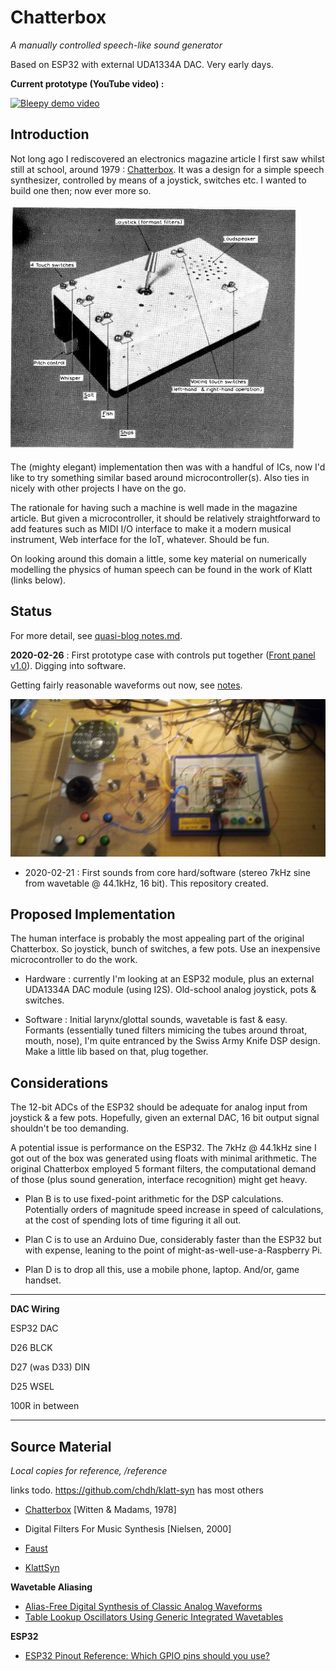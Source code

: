 # Chatterbox
*A manually controlled speech-like sound generator*

Based on ESP32 with external UDA1334A DAC. Very early days.

**Current prototype (YouTube video) :**

[![Bleepy demo video](https://img.youtube.com/vi/DT7YRqZf7U4/0.jpg)](https://www.youtube.com/watch?v=DT7YRqZf7U4)

## Introduction

Not long ago I rediscovered an electronics magazine article I first saw whilst still at school, around 1979 : [Chatterbox](https://github.com/danja/chatterbox/blob/master/reference/Chatterbox-1976.pdf). It was a design for a simple speech synthesizer, controlled by means of a joystick, switches etc. I wanted to build one then; now ever more so. 

![Original Chatterbox](https://github.com/danja/chatterbox/blob/master/reference/original-chatterbox.png "Original Chatterbox")

The (mighty elegant) implementation then was with a handful of ICs, now I'd like to try something similar based around microcontroller(s). Also ties in nicely with other projects I have on the go.

The rationale for having such a machine is well made in the magazine article. But given a microcontroller, it should be relatively straightforward to add features such as MIDI I/O interface to make it a modern musical instrument, Web interface for the IoT, whatever. Should be fun.

On looking around this domain a little, some key material on numerically modelling the physics of human speech can be found in the work of Klatt (links below).

## Status

For more detail, see [quasi-blog notes.md](https://github.com/danja/chatterbox/blob/master/notes.md).

**2020-02-26** : First prototype case with controls put together ([Front panel v1.0](https://github.com/danja/chatterbox/blob/master/media/front-panel_v1.png "Front panel v1.0")). Digging into software.

Getting fairly reasonable waveforms out now, see [notes](https://github.com/danja/chatterbox/blob/master/notes.md).

![Chatterbox prototype hardware v 1.0](https://github.com/danja/chatterbox/blob/master/media/chatterbox_1.0.jpg "prototype hardware v 1.0")

* 2020-02-21 : First sounds from core hard/software (stereo 7kHz sine from wavetable @ 44.1kHz, 16 bit). This repository created.

## Proposed Implementation    

The human interface is probably the most appealing part of the original Chatterbox. So joystick, bunch of switches, a few pots. Use an inexpensive microcontroller to do the work.

* Hardware : currently I'm looking at an ESP32 module, plus an external UDA1334A DAC module (using I2S). Old-school analog joystick, pots & switches. 

* Software : Initial larynx/glottal sounds, wavetable is fast & easy. Formants (essentially tuned filters mimicing the tubes around throat, mouth, nose), I'm quite entranced by the Swiss Army Knife DSP design. Make a little lib based on that, plug together. 

## Considerations
The 12-bit ADCs of the ESP32 should be adequate for analog input from joystick & a few pots. Hopefully, given an external DAC, 16 bit output signal shouldn't be too demanding. 

A potential issue is performance on the ESP32. The 7kHz @ 44.1kHz sine I got out of the box was generated using floats with minimal arithmetic. The original Chatterbox employed 5 formant filters, the computational demand of those (plus sound generation, interface recognition) might get heavy. 

* Plan B is to use fixed-point arithmetic for the DSP calculations. Potentially orders of magnitude speed increase in speed of calculations, at the cost of spending lots of time figuring it all out.

* Plan C is to use an Arduino Due, considerably faster than the ESP32 but with expense, leaning to the point of might-as-well-use-a-Raspberry Pi.

* Plan D is to drop all this, use a mobile phone, laptop. And/or, game handset.

----

**DAC Wiring**

ESP32	DAC

D26     BLCK

D27 (was D33)     DIN

D25     WSEL

100R in between

----

## Source Material
*Local copies for reference, /reference*

links todo. https://github.com/chdh/klatt-syn has most others

* [Chatterbox](https://github.com/danja/chatterbox/blob/master/reference/Chatterbox-1976.pdf)  [Witten & Madams, 1978]
* Digital Filters For Music Synthesis [Nielsen, 2000]

* [Faust](https://faust.grame.fr/)
* [KlattSyn](http://www.source-code.biz/klattSyn/)

**Wavetable Aliasing**
* [Alias-Free Digital Synthesis of Classic Analog Waveforms](https://ccrma.stanford.edu/~stilti/papers/blit.pdf)
* [Table Lookup Oscillators Using Generic Integrated Wavetables](http://mtg.upf.edu/node/485)

**ESP32**
* [ESP32 Pinout Reference: Which GPIO pins should you use?](https://randomnerdtutorials.com/esp32-pinout-reference-gpios/)



